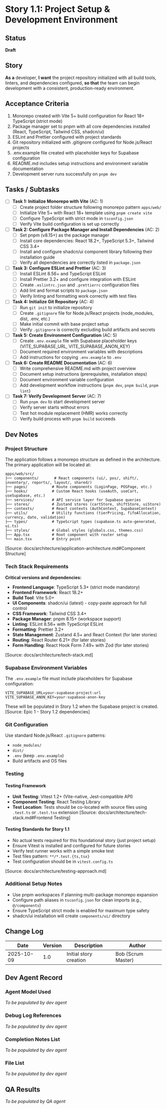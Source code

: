 # Story 1.1: Project Setup & Development Environment

## Status
**Draft**

## Story
**As a** developer,
**I want** the project repository initialized with all build tools, linters, and dependencies configured,
**so that** the team can begin development with a consistent, production-ready environment.

## Acceptance Criteria
1. Monorepo created with Vite 5+ build configuration for React 18+ TypeScript (strict mode)
2. Package manager set to pnpm with all core dependencies installed (React, TypeScript, Tailwind CSS, shadcn/ui)
3. ESLint and Prettier configured with project standards
4. Git repository initialized with .gitignore configured for Node.js/React projects
5. .env.example file created with placeholder keys for Supabase configuration
6. README.md includes setup instructions and environment variable documentation
7. Development server runs successfully on `pnpm dev`

## Tasks / Subtasks

- [ ] **Task 1: Initialize Monorepo with Vite** (AC: 1)
  - [ ] Create project folder structure following monorepo pattern `apps/web/`
  - [ ] Initialize Vite 5+ with React 18+ template using `pnpm create vite`
  - [ ] Configure TypeScript with strict mode in `tsconfig.json`
  - [ ] Verify Vite build configuration is set up correctly

- [ ] **Task 2: Configure Package Manager and Install Dependencies** (AC: 2)
  - [ ] Set pnpm (v8.15+) as the package manager
  - [ ] Install core dependencies: React 18.2+, TypeScript 5.3+, Tailwind CSS 3.4+
  - [ ] Install and configure shadcn/ui component library following their installation guide
  - [ ] Verify all dependencies are correctly listed in `package.json`

- [ ] **Task 3: Configure ESLint and Prettier** (AC: 3)
  - [ ] Install ESLint 8.56+ and TypeScript ESLint
  - [ ] Install Prettier 3.2+ and configure integration with ESLint
  - [ ] Create `.eslintrc.json` and `.prettierrc` configuration files
  - [ ] Add lint and format scripts to `package.json`
  - [ ] Verify linting and formatting work correctly with test files

- [ ] **Task 4: Initialize Git Repository** (AC: 4)
  - [ ] Run `git init` to initialize repository
  - [ ] Create `.gitignore` file for Node.js/React projects (node_modules, dist, .env, etc.)
  - [ ] Make initial commit with base project setup
  - [ ] Verify `.gitignore` is correctly excluding build artifacts and secrets

- [ ] **Task 5: Create Environment Configuration** (AC: 5)
  - [ ] Create `.env.example` file with Supabase placeholder keys (VITE_SUPABASE_URL, VITE_SUPABASE_ANON_KEY)
  - [ ] Document required environment variables with descriptions
  - [ ] Add instructions for copying `.env.example` to `.env`

- [ ] **Task 6: Create README Documentation** (AC: 6)
  - [ ] Write comprehensive README.md with project overview
  - [ ] Document setup instructions (prerequisites, installation steps)
  - [ ] Document environment variable configuration
  - [ ] Add development workflow instructions (`pnpm dev`, `pnpm build`, `pnpm lint`)

- [ ] **Task 7: Verify Development Server** (AC: 7)
  - [ ] Run `pnpm dev` to start development server
  - [ ] Verify server starts without errors
  - [ ] Test hot module replacement (HMR) works correctly
  - [ ] Verify build process with `pnpm build` succeeds

## Dev Notes

### Project Structure
The application follows a monorepo structure as defined in the architecture. The primary application will be located at:
```
apps/web/src/
├── components/       # React components (ui/, pos/, shift/, inventory/, reports/, layout/, shared/)
├── pages/           # Route components (LoginPage, POSPage, etc.)
├── hooks/           # Custom React hooks (useAuth, useCart, useSupabase, etc.)
├── services/        # API service layer for Supabase queries
├── stores/          # Zustand stores (cartStore, shiftStore, uiStore)
├── contexts/        # React contexts (AuthContext, SupabaseContext)
├── utils/           # Utility functions (tierPricing, fifoAllocation, currency, date, validation)
├── types/           # TypeScript types (supabase.ts auto-generated, ui.ts)
├── styles/          # Global styles (globals.css, themes.css)
├── App.tsx          # Root component with router setup
└── main.tsx         # Entry point
```
[Source: docs/architecture/application-architecture.md#Component Structure]

### Tech Stack Requirements
**Critical versions and dependencies:**
- **Frontend Language**: TypeScript 5.3+ (strict mode mandatory)
- **Frontend Framework**: React 18.2+
- **Build Tool**: Vite 5.0+
- **UI Components**: shadcn/ui (latest) - copy-paste approach for full control
- **CSS Framework**: Tailwind CSS 3.4+
- **Package Manager**: pnpm 8.15+ (workspace support)
- **Linting**: ESLint 8.56+ with TypeScript ESLint
- **Formatting**: Prettier 3.2+
- **State Management**: Zustand 4.5+ and React Context (for later stories)
- **Routing**: React Router 6.21+ (for later stories)
- **Form Handling**: React Hook Form 7.49+ with Zod (for later stories)

[Source: docs/architecture/tech-stack.md]

### Supabase Environment Variables
The `.env.example` file must include placeholders for Supabase configuration:
```
VITE_SUPABASE_URL=your-supabase-project-url
VITE_SUPABASE_ANON_KEY=your-supabase-anon-key
```
These will be populated in Story 1.2 when the Supabase project is created.
[Source: Epic 1 - Story 1.2 dependencies]

### Git Configuration
Use standard Node.js/React `.gitignore` patterns:
- `node_modules/`
- `dist/`
- `.env` (keep `.env.example`)
- Build artifacts and OS files

### Testing

#### Testing Framework
- **Unit Testing**: Vitest 1.2+ (Vite-native, Jest-compatible API)
- **Component Testing**: React Testing Library
- **Test Location**: Tests should be co-located with source files using `.test.ts` or `.test.tsx` extension
[Source: docs/architecture/tech-stack.md#Frontend Testing]

#### Testing Standards for Story 1.1
- No actual tests required for this foundational story (just project setup)
- Ensure Vitest is installed and configured for future stories
- Verify test runner works with a simple smoke test
- Test files pattern: `**/*.test.{ts,tsx}`
- Test configuration should be in `vitest.config.ts`

[Source: docs/architecture/testing-approach.md]

### Additional Setup Notes
- Use pnpm workspaces if planning multi-package monorepo expansion
- Configure path aliases in `tsconfig.json` for clean imports (e.g., `@/components`)
- Ensure TypeScript strict mode is enabled for maximum type safety
- shadcn/ui installation will create `components/ui/` directory

## Change Log

| Date | Version | Description | Author |
|------|---------|-------------|--------|
| 2025-10-09 | 1.0 | Initial story creation | Bob (Scrum Master) |

## Dev Agent Record

### Agent Model Used
_To be populated by dev agent_

### Debug Log References
_To be populated by dev agent_

### Completion Notes List
_To be populated by dev agent_

### File List
_To be populated by dev agent_

## QA Results
_To be populated by QA agent_
